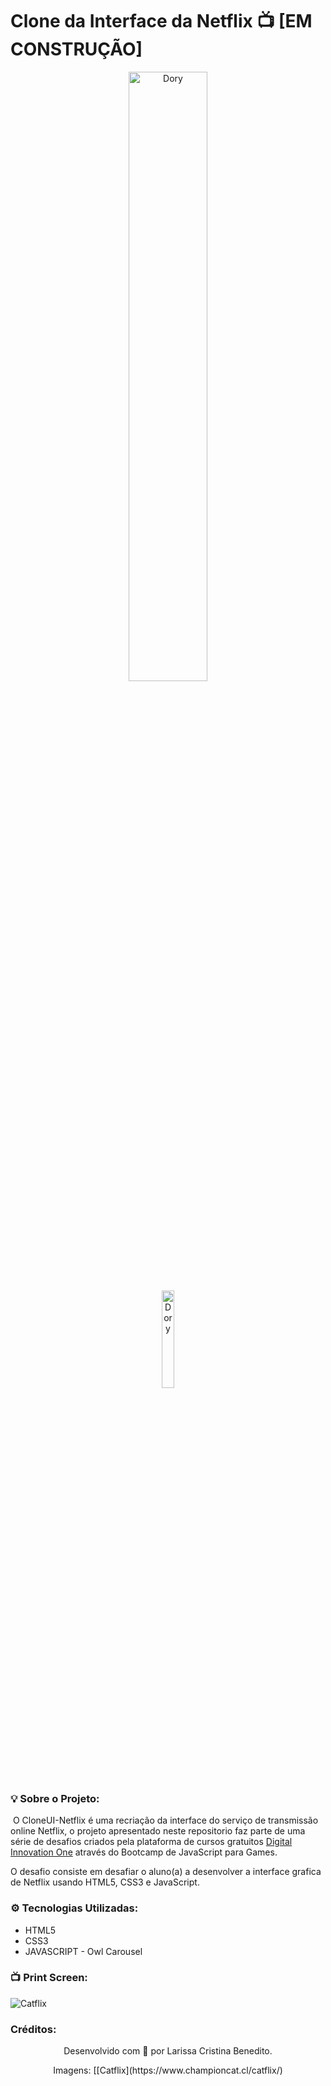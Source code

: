 # Clone da Interface da Netflix 📺 [EM CONSTRUÇÃO]

<p align="center">
<img src="https://user-images.githubusercontent.com/50052600/120940893-f5ea6b00-c6f5-11eb-8569-d8e32a273f8f.png" alt="Dory" width="50%"/>
  <br>
  <img src="https://user-images.githubusercontent.com/50052600/121449916-1bcf7400-c971-11eb-8851-1bde86c02293.png" alt="Dory" width="20%"/>
</P>

### 💡 Sobre o Projeto:

​	O CloneUI-Netflix é uma recriação da interface do serviço de transmissão online Netflix, o projeto apresentado neste repositorio faz parte de uma série de desafios criados pela plataforma de cursos gratuitos [Digital Innovation One](https://web.digitalinnovation.one/home) através do Bootcamp de JavaScript para Games.

O desafio consiste em desafiar o aluno(a) a desenvolver a interface grafica de Netflix usando HTML5, CSS3 e JavaScript.

### ⚙️ Tecnologias Utilizadas:

- HTML5
- CSS3
- JAVASCRIPT - Owl Carousel

### 📺 Print Screen:
![Catflix](https://user-images.githubusercontent.com/50052600/121450499-440ba280-c972-11eb-8639-5618f2f70dd0.jpg)


### Créditos:
<p align="center"> Desenvolvido com 💜 por Larissa Cristina Benedito. </p>
<p align="center"> Imagens: [[Catflix](https://www.championcat.cl/catflix/) </p>

